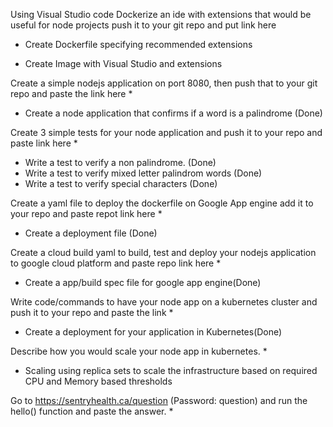 Using Visual Studio code Dockerize an ide with extensions that would be useful for node projects push it to your git repo and put link here

 - Create Dockerfile specifying recommended extensions

 - Create Image with Visual Studio and extensions
 
Create a simple nodejs application on port 8080, then push that to your git repo and paste the link here *

 - Create a node application that confirms if a word is a palindrome (Done)

Create 3 simple tests for your node application and push it to your repo and paste link here *
 - Write a test to verify a non palindrome. (Done)
 - Write a test to verify mixed letter palindrom words (Done)
 - Write a test to verify special characters (Done)

Create a yaml file to deploy the dockerfile on Google App engine add it to your repo and paste repot link here *
 - Create a deployment file (Done)
 
Create a cloud build yaml to build, test and deploy your nodejs application to google cloud platform and paste repo link here *

- Create a app/build spec file for google app engine(Done)

Write code/commands to have your node app on a kubernetes cluster and push it to your repo and paste the link *

 - Create a deployment for your application in Kubernetes(Done)

Describe how you would scale your node app in kubernetes. *
 - Scaling using replica sets to scale the infrastructure based on required CPU and Memory based thresholds
 
Go to https://sentryhealth.ca/question (Password: question) and run the hello() function and paste the answer. *
